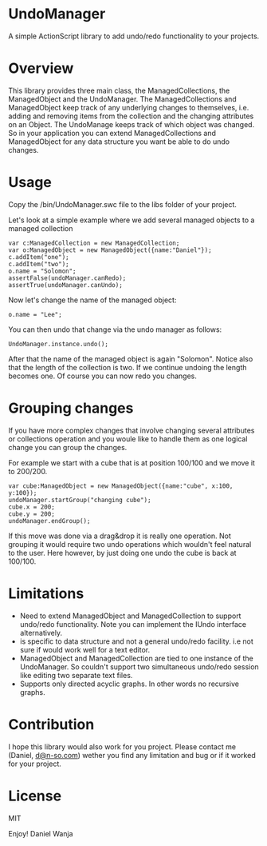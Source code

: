 UndoManager
===========

A simple ActionScript library to add undo/redo functionality to your projects.

Overview
========

This library provides three main class, the ManagedCollections, the ManagedObject and the UndoManager. The ManagedCollections and ManagedObject keep track of any underlying changes to themselves, i.e. adding and removing items from the collection and the changing attributes on an Object. The UndoManage keeps track of which object was changed. So in your application you can extend ManagedCollections and ManagedObject for any data structure you want be able to do undo changes.

Usage
=====

Copy the /bin/UndoManager.swc file to the libs folder of your project.

Let's look at a simple example where we add several managed objects to a managed collection

    var c:ManagedCollection = new ManagedCollection;
    var o:ManagedObject = new ManagedObject({name:"Daniel"});
    c.addItem("one");
    c.addItem("two");
    o.name = "Solomon";
    assertFalse(undoManager.canRedo);
    assertTrue(undoManager.canUndo);

Now let's change the name of the managed object:

    o.name = "Lee";

You can then undo that change via the undo manager as follows:

    UndoManager.instance.undo();


After that the name of the managed object is again "Solomon". Notice also that the length of the collection is two. If we continue undoing the length becomes one. Of course you can now redo you changes.

Grouping changes
================

If you have more complex changes that involve changing several attributes or collections operation and you woule like to handle them as one logical change you can group the changes.

For example we start with a cube that is at position 100/100 and we move it to 200/200.

    var cube:ManagedObject = new ManagedObject({name:"cube", x:100, y:100});
    undoManager.startGroup("changing cube");
    cube.x = 200;
    cube.y = 200;
    undoManager.endGroup();

If this move was done via a drag&drop it is really one operation. Not grouping it would require two undo operations which wouldn't feel natural to the user. Here however, by just doing one undo the cube is back at 100/100.

Limitations
===========

- Need to extend ManagedObject and ManagedCollection to support undo/redo functionality. Note you can implement the IUndo interface alternatively.
- is specific to data structure and not a general undo/redo facility. i.e not sure if would work well for a text editor. 
- ManagedObject and ManagedCollection are tied to one instance of the UndoManager. So couldn't support two simultaneous undo/redo session like editing two separate text files.
- Supports only directed acyclic graphs. In other words no recursive graphs.

Contribution
============

I hope this library would also work for you project. Please contact me (Daniel, d@n-so.com) wether you find any limitation and bug or if it worked for your project.

License
=======

MIT

Enjoy!
Daniel Wanja